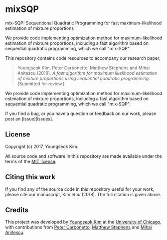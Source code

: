 # mixSQP
mix-SQP: Sequentional Quadratic Programming for fast maximum-likelihood estimation of mixture proportions

We provide code implementing optimization method for maximum-likelihood estimation of mixture proportions, including a fast algorithm based on sequential quadratic programming, which we call "mix-SQP".

This repository contains code resources to accompany our research
paper,

> Youngseok Kim, Peter Carbonetto, Matthew Stephens and Mihai Anitescu
> (2018). *A fast algorithm for maximum likelihood estimation of
> mixture proportions using sequential quadratic programming.*
> (Submitted for review.)

We provide code implementing optimization method for
maximum-likelihood estimation of mixture proportions, including a fast
algorithm based on sequential quadratic programming, which we call
"mix-SQP".

If you find a bug, or you have a question or feedback on our work,
please post an [issue][issues].

## License

Copyright (c) 2017, Youngseok Kim.

All source code and software in this repository are made available
under the terms of the
[MIT license](https://opensource.org/licenses/mit-license.html).

## Citing this work

If you find any of the source code in this repository useful for your
work, please cite our manuscript, Kim *et al* (2018). The full
citation is given above.

## Credits

This project was developed by
[Youngseok Kim](https://github.com/youngseok-kim)
at the [University of Chicago](https://www.uchicago.edu),
with contributions from
[Peter Carbonetto](https://pcarbo.github.io),
[Matthew Stephens](http://stephenslab.uchicago.edu) and
[Mihai Anitescu](http://www.mcs.anl.gov/~anitescu).
